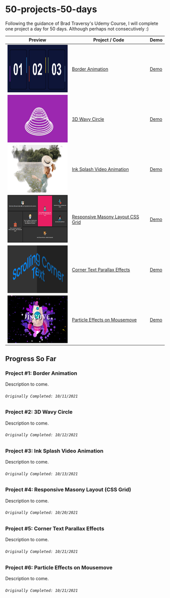 # 50-projects-50-days

Following the guidance of Brad Traversy's Udemy Course, I will complete one project a day for 50 days. Although perhaps not consecutively :)

|                         Preview                         | Project / Code                                                                                                                           | Demo                                                                                              |
| :-----------------------------------------------------: | ---------------------------------------------------------------------------------------------------------------------------------------- | ------------------------------------------------------------------------------------------------- |
| <img src="Preview-01.png" width="200px" height="150px"> | [Border Animation](https://github.com/Epitome87/quick-css-projects/tree/main/Border%20Animation)                                         | [Demo](https://epitome87.github.io/quick-css-projects/Border%20Animation/)                        |
| <img src="Preview-02.png" width="200px" height="150px"> | [3D Wavy Circle](https://github.com/Epitome87/quick-css-projects/tree/main/3D%20Wavy%20Circle)                                           | [Demo](https://epitome87.github.io/quick-css-projects/3D%20Wavy%20Circle/)                        |
| <img src="Preview-03.png" width="200px" height="150px"> | [Ink Splash Video Animation](https://github.com/Epitome87/quick-css-projects/tree/main/Ink%20Splash%20Video%20Animation/)                | [Demo](https://epitome87.github.io/quick-css-projects/Ink%20Splash%20Video%20Animation/)          |
| <img src="Preview-04.png" width="200px" height="150px"> | [Responsive Masony Layout CSS Grid](https://github.com/Epitome87/quick-css-projects/tree/main/Responsive%20Masony%20Layout%20CSS%20Grid) | [Demo](https://epitome87.github.io/quick-css-projects/Responsive%20Masony%20Layout%20CSS%20Grid/) |
| <img src="Preview-05.png" width="200px" height="150px"> | [Corner Text Parallax Effects](https://github.com/Epitome87/quick-css-projects/tree/main/Corner%20Text%20Parallax%20Effects)             | [Demo](https://epitome87.github.io/quick-css-projects/Corner%20Text%20Parallax%20Effects/)        |
| <img src="Preview-06.png" width="200px" height="150px"> | [Particle Effects on Mousemove](https://github.com/Epitome87/quick-css-projects/tree/main/Particle%20Effects%20on%20Mousemove)           | [Demo](https://epitome87.github.io/quick-css-projects/Particle%20Effects%20on%20Mousemove/)       |

## Progress So Far

### Project #1: Border Animation

Description to come.

###### `Originally Completed: 10/11/2021`

### Project #2: 3D Wavy Circle

Description to come.

###### `Originally Completed: 10/12/2021`

### Project #3: Ink Splash Video Animation

Description to come.

###### `Originally Completed: 10/13/2021`

### Project #4: Responsive Masony Layout (CSS Grid)

Description to come.

###### `Originally Completed: 10/20/2021`

### Project #5: Corner Text Parallax Effects

Description to come.

###### `Originally Completed: 10/21/2021`

### Project #6: Particle Effects on Mousemove

Description to come.

###### `Originally Completed: 10/21/2021`

<!--
|            ![Kitten](Preview-01.png=50x50)            | [Corner Text Parallax Effects](https://github.com/Epitome87/quick-css-projects/tree/main/Particle%20Effects%20on%20Mousemove)            | [Demo](https://epitome87.github.io/quick-css-projects/Particle%20Effects%20on%20Mousemove/)       | -->
